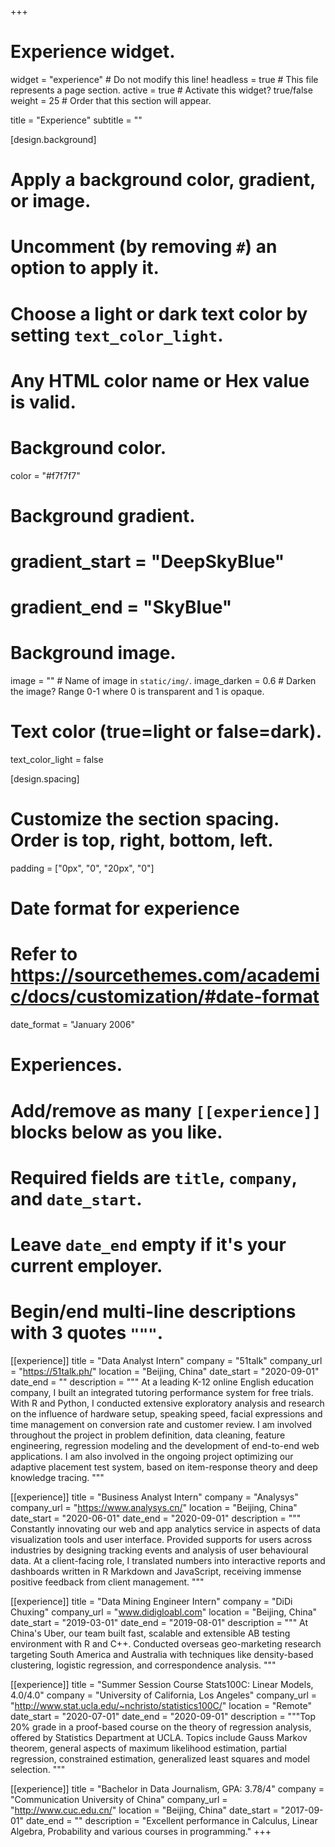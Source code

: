 +++
# Experience widget.
widget = "experience"  # Do not modify this line!
headless = true  # This file represents a page section.
active = true # Activate this widget? true/false
weight = 25  # Order that this section will appear.

title = "Experience"
subtitle = ""



[design.background]
  # Apply a background color, gradient, or image.
  #   Uncomment (by removing `#`) an option to apply it.
  #   Choose a light or dark text color by setting `text_color_light`.
  #   Any HTML color name or Hex value is valid.

  # Background color.
  color = "#f7f7f7"
  
  # Background gradient.
  # gradient_start = "DeepSkyBlue"
  # gradient_end = "SkyBlue"
  
  # Background image.
  image = ""  # Name of image in `static/img/`.
  image_darken = 0.6  # Darken the image? Range 0-1 where 0 is transparent and 1 is opaque.

  # Text color (true=light or false=dark).
  text_color_light = false

[design.spacing]
  # Customize the section spacing. Order is top, right, bottom, left.
  padding = ["0px", "0", "20px", "0"]

# Date format for experience
#   Refer to https://sourcethemes.com/academic/docs/customization/#date-format
date_format = "January 2006"

# Experiences.
#   Add/remove as many `[[experience]]` blocks below as you like.
#   Required fields are `title`, `company`, and `date_start`.
#   Leave `date_end` empty if it's your current employer.
#   Begin/end multi-line descriptions with 3 quotes `"""`.




[[experience]]
  title = "Data Analyst Intern"
  company = "51talk"
  company_url = "https://51talk.ph/"
  location = "Beijing, China"
  date_start = "2020-09-01"
  date_end = ""
  description = """
   At a leading K-12 online English education company, I built an integrated tutoring performance system for free trials. With R and Python, I conducted extensive exploratory analysis and research on the influence of hardware setup, speaking speed, facial expressions and time management on conversion rate and customer review. I am involved throughout the project in problem definition, data cleaning, feature engineering, regression modeling and the development of end-to-end web applications. I am also involved in the ongoing project optimizing our adaptive placement test system, based on item-response theory and deep knowledge tracing. 
  """

[[experience]]
  title = "Business Analyst Intern"
  company = "Analysys"
  company_url = "https://www.analysys.cn/"
  location = "Beijing, China"
  date_start = "2020-06-01"
  date_end = "2020-09-01"
  description = """
   Constantly innovating our web and app analytics service in aspects of data visualization tools and user interface. Provided supports for users across industries by designing tracking events and analysis of user behavioural data. At a client-facing role, I translated numbers into interactive reports and dashboards written in R Markdown and JavaScript, receiving immense positive feedback from client management.
  """


[[experience]]
  title = "Data Mining Engineer Intern"
  company = "DiDi Chuxing"
  company_url = "www.didigloabl.com"
  location = "Beijing, China"
  date_start = "2019-03-01"
  date_end = "2019-08-01"
  description = """
  At China's Uber, our team built fast, scalable and extensible AB testing environment with R and C++. Conducted overseas geo-marketing research targeting South America and Australia with techniques like density-based clustering, logistic regression, and correspondence analysis.
  """

[[experience]]
  title = "Summer Session Course Stats100C: Linear Models, 4.0/4.0"
  company = "University of California, Los Angeles"
  company_url = "http://www.stat.ucla.edu/~nchristo/statistics100C/"
  location = "Remote"
  date_start = "2020-07-01"
  date_end = "2020-09-01"
  description = """Top 20% grade in a proof-based course on the theory of regression analysis, offered by Statistics Department at UCLA. Topics include Gauss Markov theorem, general aspects of maximum likelihood estimation, partial regression, constrained estimation, generalized least squares and model selection. """
  
[[experience]]
  title = "Bachelor in Data Journalism, GPA: 3.78/4"
  company = "Communication University of China"
  company_url = "http://www.cuc.edu.cn/"
  location = "Beijing, China"
  date_start = "2017-09-01"
  date_end = ""
  description = "Excellent performance in Calculus, Linear Algebra, Probability and various courses in programming."
+++